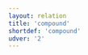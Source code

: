 ```yaml
---
layout: relation
title: 'compound'
shortdef: 'compound'
udver: '2'
---
```

<!-- Interlanguage links updated Út zář 29 18:41:13 CEST 2020 -->
